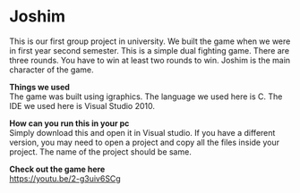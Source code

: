 # Joshim
This is our first group project in university. We built the game when we were in first year second semester. 
This is a simple dual fighting game. There are three rounds. You have to win at least two rounds to win. Joshim is the main character of
the game. 

**Things we used**  
The game was built using igraphics. The language we used here is C. The IDE we used here is Visual Studio 2010.

**How can you run this in your pc**  
Simply download this and open it in Visual studio. If you have a different version, you may need to open a project and copy all the files 
inside your project. The name of the project should be same.

**Check out the game here**  
https://youtu.be/2-g3uiv6SCg
